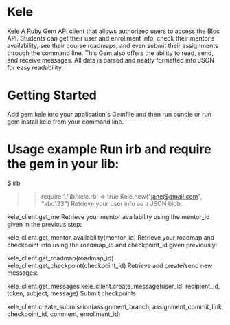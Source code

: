 # Kele

Kele A Ruby Gem API client that allows authorized users to access the Bloc API. Students can get their user and enrollment info, check their mentor’s availability, see their course roadmaps, and even submit their assignments through the command line. This Gem also offers the ability to read, send, and receive messages. All data is parsed and neatly formatted into JSON for easy readability.

# Getting Started

Add gem kele into your application's Gemfile and then run bundle
or run gem install kele from your command line.
# Usage example Run irb and require the gem in your lib:

$ irb
>> require './lib/kele.rb'
=> true
>> Kele.new("jane@gmail.com", "abc123")
Retrieve your user info as a JSON blob:

kele_client.get_me
Retrieve your mentor availability using the mentor_id given in the previous step:

kele_client.get_mentor_availability(mentor_id)
Retrieve your roadmap and checkpoint info using the roadmap_id and checkpoint_id given previously:

kele_client.get_roadmap(roadmap_id)
kele_client.get_checkpoint(checkpoint_id)
Retrieve and create/send new messages:

kele_client.get_messages
kele_client.create_message(user_id, recipient_id, token, subject, message)
Submit checkpoints:

kele_client.create_submission(assignment_branch, assignment_commit_link, checkpoint_id, comment, enrollment_id)
